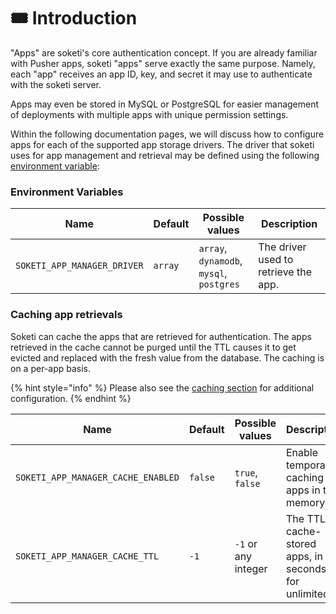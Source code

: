 # 🎟 Introduction

"Apps" are soketi's core authentication concept. If you are already familiar with Pusher apps, soketi "apps" serve exactly the same purpose. Namely, each "app" receives an app ID, key, and secret it may use to authenticate with the soketi server.

Apps may even be stored in MySQL or PostgreSQL for easier management of deployments with multiple apps with unique permission settings.

Within the following documentation pages, we will discuss how to configure apps for each of the supported app storage drivers. The driver that soketi uses for app management and retrieval may be defined using the following [environment variable](../getting-started/environment-variables.md):

### Environment Variables

| Name                        | Default | Possible values                          | Description                          |
| --------------------------- | ------- | ---------------------------------------- | ------------------------------------ |
| `SOKETI_APP_MANAGER_DRIVER` | `array` | `array`, `dynamodb`, `mysql`, `postgres` | The driver used to retrieve the app. |

### Caching app retrievals

Soketi can cache the apps that are retrieved for authentication. The apps retrieved in the cache cannot be purged until the TTL causes it to get evicted and replaced with the fresh value from the database. The caching is on a per-app basis.

{% hint style="info" %}
Please also see the [caching section](../advanced-usage/caching.md) for additional configuration.
{% endhint %}

| Name                               | Default | Possible values     | Description                                                   |
| ---------------------------------- | ------- | ------------------- | ------------------------------------------------------------- |
| `SOKETI_APP_MANAGER_CACHE_ENABLED` | `false` | `true`, `false`     | Enable temporary caching of apps in the memory.               |
| `SOKETI_APP_MANAGER_CACHE_TTL`     | `-1`    | `-1` or any integer | The TTL of cache-stored apps, in seconds. `-1` for unlimited. |

